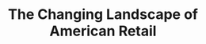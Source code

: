 ---
attached_collection: collections/retail.md
attached_link: 
block_aspect_ratio: ratio-11x8-5
blog_block_cover: https://d1sf55qlb7p6hz.cloudfront.net/blog_retailfence_blog-cover-1.jpg
blog_header: 
caption: The Fence at The Griffin Museum of Photography
content: >-
  [**_The Changing Landscape of American
  Retail_**](https://jesserieser.com/projects/changing-landscape-american-retail/)
  is currently on exhibit as part of the traveling exhibition [The Fence by
  Photoville](https://fence.photoville.com/host-cities/) at the [Griffin Museum
  of Photography](https://griffinmuseum.org/event/photoville-fence-winchester/)
  and the Winchester Cultural District until September 27, 2020. The outdoor
  installation is a safe exhibition experience during covid.


  2019 & 2020 Fence exhibitions:  

  Brooklyn Bridge Park. Brooklyn, NY.  

  Santa Fe Railyard Park. Santa Fe, NM.  

  LoDo District. Denver, CO.  

  Atlanta Beltline. Atlanta, GA.  

  City Hall Plaza. Durham, NC.  

  Waterfront Seattle. Seattle, WA.  

  SoWa Southie Plaza. Boston, MA.  

  Fourth Ward. Houston, TX.  

  New Orleans, LA.   

  The Metro (North Dakota, South Dakota, Minnesota)
date: 
news_category:
  - Exhibition
theme_color: E5E5EF
title: The Changing Landscape of American Retail 
seo:
  meta_description: 
  meta_title: 
post_blocks:
  - _bookshop_name: posts/media-element-static
    caption: 
    image: https://d1sf55qlb7p6hz.cloudfront.net/blog_retailfence-5.jpg
    template: block-media-element-static
    width: 100
  - block: media-row-static
    template: block-media-row-static
  - _bookshop_name: posts/media-element-static
    caption: 
    image: https://d1sf55qlb7p6hz.cloudfront.net/blog_retailfence-6.jpg
    template: block-media-element-static
    width: 50
  - _bookshop_name: posts/media-element-static
    caption: 
    image: https://d1sf55qlb7p6hz.cloudfront.net/blog_retailfence-7.jpg
    template: block-media-element-static
    width: 50
  - block: media-row-static
    template: block-media-row-static
  - _bookshop_name: posts/media-element-static
    caption: 
    image: https://d1sf55qlb7p6hz.cloudfront.net/blog_retailfence-8.jpg
    template: block-media-element-static
    width: 40
  - _bookshop_name: posts/media-element-static
    caption: 
    image: https://d1sf55qlb7p6hz.cloudfront.net/blog_retailfence-9.jpg
    template: block-media-element-static
    width: 60
  - block: media-row-static
    template: block-media-row-static
  - _bookshop_name: posts/media-element-static
    caption: 
    image: https://d1sf55qlb7p6hz.cloudfront.net/blog_retailfence-2.jpg
    template: block-media-element-static
    width: 50
  - _bookshop_name: posts/media-element-static
    caption: 
    image: https://d1sf55qlb7p6hz.cloudfront.net/blog_retailfence-3.jpg
    template: block-media-element-static
    width: 50
blog_slider:
  - _bookshop_name: posts/media-element-url
    image: https://d1sf55qlb7p6hz.cloudfront.net/blog_retailfence-1.jpg
    template: block-media-element-url
  - _bookshop_name: posts/media-element-url
    image: https://d1sf55qlb7p6hz.cloudfront.net/blog_retailfence-2.jpg
    template: block-media-element-url
  - _bookshop_name: posts/media-element-url
    image: https://d1sf55qlb7p6hz.cloudfront.net/blog_retailfence-3.jpg
    template: block-media-element-url
  - _bookshop_name: posts/media-element-url
    image: https://d1sf55qlb7p6hz.cloudfront.net/blog_retailfence-4.jpg
    template: block-media-element-url
---